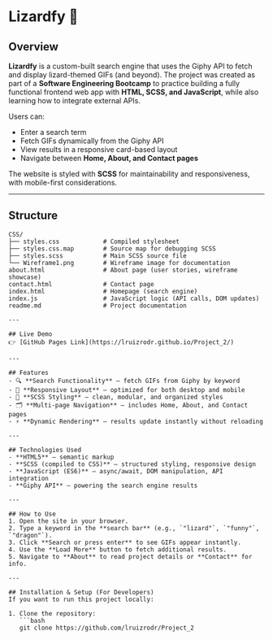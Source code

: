 # Lizardfy 🦎

## Overview  
**Lizardfy** is a custom-built search engine that uses the Giphy API to fetch and display lizard-themed
 GIFs (and beyond). The project was created as part of a **Software Engineering Bootcamp** to practice building a fully
  functional frontend web app with **HTML, SCSS, and JavaScript**, while also learning how to integrate external APIs.  

Users can:  
- Enter a search term  
- Fetch GIFs dynamically from the Giphy API  
- View results in a responsive card-based layout  
- Navigate between **Home, About, and Contact pages**  

The website is styled with **SCSS** for maintainability and responsiveness, with mobile-first considerations.  

---

## Structure

```text
CSS/
├── styles.css            # Compiled stylesheet
├── styles.css.map        # Source map for debugging SCSS
├── styles.scss           # Main SCSS source file
└── Wireframe1.png        # Wireframe image for documentation
about.html                # About page (user stories, wireframe showcase)
contact.html              # Contact page
index.html                # Homepage (search engine)
index.js                  # JavaScript logic (API calls, DOM updates)
readme.md                 # Project documentation

---

## Live Demo  
👉 [GitHub Pages Link](https://lruizrodr.github.io/Project_2/)  

---

## Features  
- 🔍 **Search Functionality** – fetch GIFs from Giphy by keyword  
- 📱 **Responsive Layout** – optimized for both desktop and mobile  
- 🎨 **SCSS Styling** – clean, modular, and organized styles  
- 🗂️ **Multi-page Navigation** – includes Home, About, and Contact pages  
- ⚡ **Dynamic Rendering** – results update instantly without reloading  

---

## Technologies Used  
- **HTML5** – semantic markup  
- **SCSS (compiled to CSS)** – structured styling, responsive design  
- **JavaScript (ES6)** – async/await, DOM manipulation, API integration  
- **Giphy API** – powering the search engine results  

---

## How to Use  
1. Open the site in your browser.  
2. Type a keyword in the **search bar** (e.g., `"lizard"`, `"funny"`, `"dragon"`).  
3. Click **Search or press enter** to see GIFs appear instantly.  
4. Use the **Load More** button to fetch additional results.  
5. Navigate to **About** to read project details or **Contact** for info.  

---

## Installation & Setup (For Developers)  
If you want to run this project locally:  

1. Clone the repository:  
   ```bash
   git clone https://github.com/lruizrodr/Project_2
